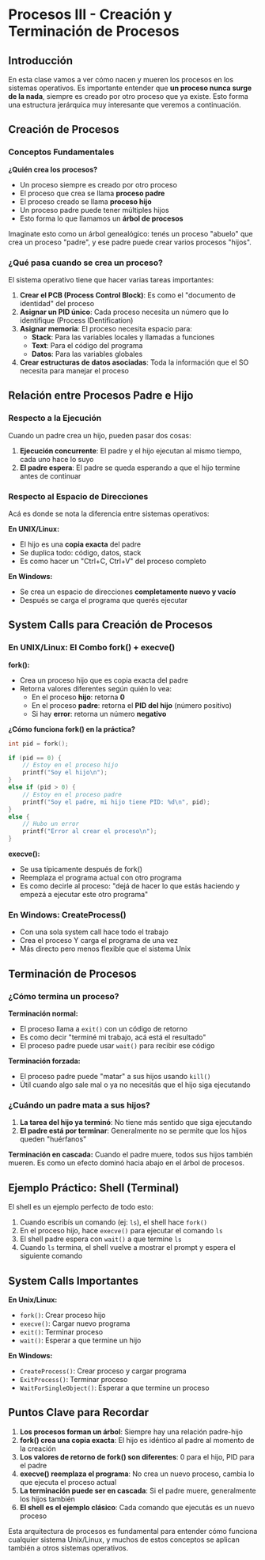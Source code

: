 # Procesos III - Creación y Terminación de Procesos

## Introducción

En esta clase vamos a ver cómo nacen y mueren los procesos en los sistemas operativos. Es importante entender que **un proceso nunca surge de la nada**, siempre es creado por otro proceso que ya existe. Esto forma una estructura jerárquica muy interesante que veremos a continuación.

## Creación de Procesos

### Conceptos Fundamentales

**¿Quién crea los procesos?**
- Un proceso siempre es creado por otro proceso
- El proceso que crea se llama **proceso padre**
- El proceso creado se llama **proceso hijo**
- Un proceso padre puede tener múltiples hijos
- Esto forma lo que llamamos un **árbol de procesos**

Imaginate esto como un árbol genealógico: tenés un proceso "abuelo" que crea un proceso "padre", y ese padre puede crear varios procesos "hijos".

### ¿Qué pasa cuando se crea un proceso?

El sistema operativo tiene que hacer varias tareas importantes:

1. **Crear el PCB (Process Control Block)**: Es como el "documento de identidad" del proceso
2. **Asignar un PID único**: Cada proceso necesita un número que lo identifique (Process IDentification)
3. **Asignar memoria**: El proceso necesita espacio para:
   - **Stack**: Para las variables locales y llamadas a funciones
   - **Text**: Para el código del programa
   - **Datos**: Para las variables globales
4. **Crear estructuras de datos asociadas**: Toda la información que el SO necesita para manejar el proceso

## Relación entre Procesos Padre e Hijo

### Respecto a la Ejecución

Cuando un padre crea un hijo, pueden pasar dos cosas:

1. **Ejecución concurrente**: El padre y el hijo ejecutan al mismo tiempo, cada uno hace lo suyo
2. **El padre espera**: El padre se queda esperando a que el hijo termine antes de continuar

### Respecto al Espacio de Direcciones

Acá es donde se nota la diferencia entre sistemas operativos:

**En UNIX/Linux:**
- El hijo es una **copia exacta** del padre
- Se duplica todo: código, datos, stack
- Es como hacer un "Ctrl+C, Ctrl+V" del proceso completo

**En Windows:**
- Se crea un espacio de direcciones **completamente nuevo y vacío**
- Después se carga el programa que querés ejecutar

## System Calls para Creación de Procesos

### En UNIX/Linux: El Combo fork() + execve()

**fork():**
- Crea un proceso hijo que es copia exacta del padre
- Retorna valores diferentes según quién lo vea:
  - En el proceso **hijo**: retorna **0**
  - En el proceso **padre**: retorna el **PID del hijo** (número positivo)
  - Si hay **error**: retorna un número **negativo**

**¿Cómo funciona fork() en la práctica?**

```c
int pid = fork();

if (pid == 0) {
    // Estoy en el proceso hijo
    printf("Soy el hijo\n");
} 
else if (pid > 0) {
    // Estoy en el proceso padre
    printf("Soy el padre, mi hijo tiene PID: %d\n", pid);
}
else {
    // Hubo un error
    printf("Error al crear el proceso\n");
}
```

**execve():**
- Se usa típicamente después de fork()
- Reemplaza el programa actual con otro programa
- Es como decirle al proceso: "dejá de hacer lo que estás haciendo y empezá a ejecutar este otro programa"

### En Windows: CreateProcess()

- Con una sola system call hace todo el trabajo
- Crea el proceso Y carga el programa de una vez
- Más directo pero menos flexible que el sistema Unix

## Terminación de Procesos

### ¿Cómo termina un proceso?

**Terminación normal:**
- El proceso llama a `exit()` con un código de retorno
- Es como decir "terminé mi trabajo, acá está el resultado"
- El proceso padre puede usar `wait()` para recibir ese código

**Terminación forzada:**
- El proceso padre puede "matar" a sus hijos usando `kill()`
- Útil cuando algo sale mal o ya no necesitás que el hijo siga ejecutando

### ¿Cuándo un padre mata a sus hijos?

1. **La tarea del hijo ya terminó**: No tiene más sentido que siga ejecutando
2. **El padre está por terminar**: Generalmente no se permite que los hijos queden "huérfanos"

**Terminación en cascada:**
Cuando el padre muere, todos sus hijos también mueren. Es como un efecto dominó hacia abajo en el árbol de procesos.

## Ejemplo Práctico: Shell (Terminal)

El shell es un ejemplo perfecto de todo esto:

1. Cuando escribís un comando (ej: `ls`), el shell hace `fork()`
2. En el proceso hijo, hace `execve()` para ejecutar el comando `ls`
3. El shell padre espera con `wait()` a que termine `ls`
4. Cuando `ls` termina, el shell vuelve a mostrar el prompt y espera el siguiente comando

## System Calls Importantes

**En Unix/Linux:**
- `fork()`: Crear proceso hijo
- `execve()`: Cargar nuevo programa
- `exit()`: Terminar proceso
- `wait()`: Esperar a que termine un hijo

**En Windows:**
- `CreateProcess()`: Crear proceso y cargar programa
- `ExitProcess()`: Terminar proceso
- `WaitForSingleObject()`: Esperar a que termine un proceso

## Puntos Clave para Recordar

1. **Los procesos forman un árbol**: Siempre hay una relación padre-hijo
2. **fork() crea una copia exacta**: El hijo es idéntico al padre al momento de la creación
3. **Los valores de retorno de fork() son diferentes**: 0 para el hijo, PID para el padre
4. **execve() reemplaza el programa**: No crea un nuevo proceso, cambia lo que ejecuta el proceso actual
5. **La terminación puede ser en cascada**: Si el padre muere, generalmente los hijos también
6. **El shell es el ejemplo clásico**: Cada comando que ejecutás es un nuevo proceso

Esta arquitectura de procesos es fundamental para entender cómo funciona cualquier sistema Unix/Linux, y muchos de estos conceptos se aplican también a otros sistemas operativos.